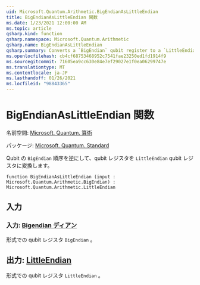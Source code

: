 ```yaml
---
uid: Microsoft.Quantum.Arithmetic.BigEndianAsLittleEndian
title: BigEndianAsLittleEndian 関数
ms.date: 1/23/2021 12:00:00 AM
ms.topic: article
qsharp.kind: function
qsharp.namespace: Microsoft.Quantum.Arithmetic
qsharp.name: BigEndianAsLittleEndian
qsharp.summary: Converts a `BigEndian` qubit register to a `LittleEndian` qubit register by reversing the qubit ordering.
ms.openlocfilehash: cb4cf68753468952c7541fae23250ed1fd1914f9
ms.sourcegitcommit: 71605ea9cc630e84e7ef29027e1f0ea06299747e
ms.translationtype: MT
ms.contentlocale: ja-JP
ms.lasthandoff: 01/26/2021
ms.locfileid: "98843365"
---
```

# <a name="bigendianaslittleendian-function"></a>BigEndianAsLittleEndian 関数

名前空間: [Microsoft. Quantum. 算術](xref:Microsoft.Quantum.Arithmetic)

パッケージ: [Microsoft. Quantum. Standard](https://nuget.org/packages/Microsoft.Quantum.Standard)


Qubit の `BigEndian` 順序を逆にして、qubit レジスタを `LittleEndian` qubit レジスタに変換します。

```qsharp
function BigEndianAsLittleEndian (input : Microsoft.Quantum.Arithmetic.BigEndian) : Microsoft.Quantum.Arithmetic.LittleEndian
```


## <a name="input"></a>入力

### <a name="input--bigendian"></a>入力: [Bigendian ディアン](xref:Microsoft.Quantum.Arithmetic.BigEndian)

形式での qubit レジスタ `BigEndian` 。



## <a name="output--littleendian"></a>出力: [LittleEndian](xref:Microsoft.Quantum.Arithmetic.LittleEndian)

形式での qubit レジスタ `LittleEndian` 。